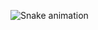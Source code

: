 ![Snake animation](https://github.com/gusta4784/seu-usuário-aqui/blob/output/github-contribution-grid-snake.svg)
